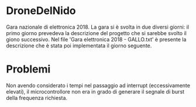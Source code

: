 # DroneDelNido
Gara nazionale di elettronica 2018. La gara si è svolta in due diversi giorni: il primo giorno prevedeva la descrizione del progetto che si sarebbe svolto il giono successivo.
Nel file 'Gara elettronica 2018 - GALLO.txt' è presente la descrizione che è stata poi implementata il giorno seguente.

# Problemi
Non avendo considerato i tempi nel passaggio ad interrupt (eccessivamente elevati), il microcontrollore non era in grado di generare il segnale di burst della frequenza richiesta.
